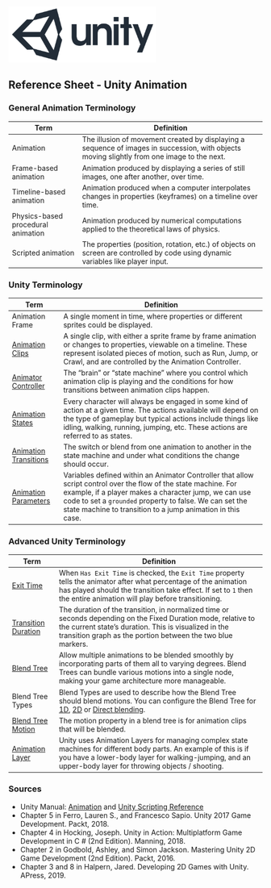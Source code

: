 

![unity logo](../assets/img/logos/unity-logo-293w.png)

## Reference Sheet - Unity Animation


### General Animation Terminology

Term | Definition
--- | ---
Animation | The illusion of movement created by displaying a sequence of images in succession, with objects moving slightly from one image to the next.
Frame-based animation | Animation produced by displaying a series of still images, one after another, over time.
Timeline-based animation | Animation produced when a computer interpolates changes in properties (keyframes) on a timeline over time.
Physics-based procedural animation | Animation produced by numerical computations applied to the theoretical laws of physics.
Scripted animation | The properties (position, rotation, etc.) of objects on screen are controlled by code using dynamic variables like player input.




### Unity Terminology

Term | Definition
--- | ---
Animation Frame | A single moment in time, where properties or different sprites could be displayed.
[Animation Clips](https://docs.unity3d.com/Manual/class-AnimationClip.html) | A single clip, with either a sprite frame by frame animation or changes to properties, viewable on a timeline. These represent isolated pieces of motion, such as Run, Jump, or Crawl, and are controlled by the Animation Controller.
[Animator Controller](https://docs.unity3d.com/Manual/class-AnimatorController.html) | The “brain” or “state machine” where you control which animation clip is playing and the conditions for how transitions between animation clips happen.
[Animation States](https://docs.unity3d.com/Manual/StateMachineBasics.html) | Every character will always be engaged in some kind of action at a given time. The actions available will depend on the type of gameplay but typical actions include things like idling, walking, running, jumping, etc. These actions are referred to as states.
[Animation Transitions](https://docs.unity3d.com/Manual/class-Transition.html) | The switch or blend from one animation to another in the state machine and under what conditions the change should occur.
[Animation Parameters](https://docs.unity3d.com/Manual/AnimationParameters.html) | Variables defined within an Animator Controller that allow script control over the flow of the state machine. For example, if a player makes a character jump, we can use code to set a `grounded` property to false. We can set the state machine to transition to a jump animation in this case.


### Advanced Unity Terminology

Term | Definition
--- | ---
[Exit Time](https://docs.unity3d.com/Manual/class-Transition.html) | When `Has Exit Time` is checked, the `Exit Time` property tells the animator after what percentage of the animation has played should the transition take effect. If set to `1` then the entire animation will play before transitioning.
[Transition Duration](https://docs.unity3d.com/Manual/class-Transition.html) | The duration of the transition, in normalized time or seconds depending on the Fixed Duration mode, relative to the current state’s duration. This is visualized in the transition graph as the portion between the two blue markers.
[Blend Tree](https://docs.unity3d.com/Manual/class-BlendTree.html) | Allow multiple animations to be blended smoothly by incorporating parts of them all to varying degrees. Blend Trees can bundle various motions into a single node, making your game architecture more manageable.
Blend Tree Types | Blend Types are used to describe how the Blend Tree should blend motions. You can configure the Blend Tree for [1D](https://docs.unity3d.com/Manual/BlendTree-1DBlending.html), [2D](https://docs.unity3d.com/Manual/BlendTree-2DBlending.html) or [Direct blending](https://docs.unity3d.com/Manual/BlendTree-DirectBlending.html).
[Blend Tree Motion](https://docs.unity3d.com/Manual/BlendTree-2DBlending.html) | The motion property in a blend tree is for animation clips that will be blended.
[Animation Layer](https://docs.unity3d.com/Manual/AnimationLayers.html) | Unity uses Animation Layers for managing complex state machines for different body parts. An example of this is if you have a lower-body layer for walking-jumping, and an upper-body layer for throwing objects / shooting.


### Sources
* Unity Manual: [Animation](https://docs.unity3d.com/Manual/AnimationSection.html) and [Unity Scripting Reference](https://docs.unity3d.com/ScriptReference/index.html)
* Chapter 5 in Ferro, Lauren S., and Francesco Sapio. Unity 2017 Game Development. Packt, 2018.
* Chapter 4 in Hocking, Joseph. Unity in Action: Multiplatform Game Development in C # (2nd Edition). Manning, 2018.
* Chapter 2 in Godbold, Ashley, and Simon Jackson. Mastering Unity 2D Game Development (2nd Edition). Packt, 2016.
* Chapter 3 and 8 in Halpern, Jared. Developing 2D Games with Unity. APress, 2019.
